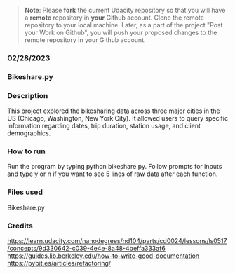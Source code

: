 >**Note**: Please **fork** the current Udacity repository so that you will have a **remote** repository in **your** Github account. Clone the remote repository to your local machine. Later, as a part of the project "Post your Work on Github", you will push your proposed changes to the remote repository in your Github account.

### 02/28/2023

### Bikeshare.py

### Description
This project explored the bikesharing data across three major cities in the US (Chicago, Washington, New York City). It allowed users to query specific information regarding dates, trip duration, station usage, and client demographics. 

### How to run
Run the program by typing python bikeshare.py. Follow prompts for inputs and type y or n if you want to see 5 lines of raw data after each function. 

### Files used
Bikeshare.py

### Credits
https://learn.udacity.com/nanodegrees/nd104/parts/cd0024/lessons/ls0517/concepts/9d330642-c039-4e4e-8a48-4beffa333af6
https://guides.lib.berkeley.edu/how-to-write-good-documentation
https://pybit.es/articles/refactoring/

